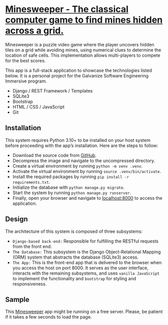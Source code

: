 # [Minesweeper - The classical computer game to find mines hidden across a grid.](https://marciorj.pythonanywhere.com/accounts/signup/)

Minesweeper is a puzzle video game where the player uncovers hidden tiles on a
grid while avoiding mines, using numerical clues to determine the location of
safe cells. This implementation allows multi-players to compete for the best
scores.

This app is a full-stack application to showcase the technologies listed below.
It is a personal project for the Galvanize Software Engineering Immersive
program.
- Django / REST Framework / Templates
- SQLite3
- Bootstrap
- HTML / CSS / JavaScript
- Git

## Installation
This system requires Python 3.10+ to be installed on your host system before
proceeding with the app’s installation. Here are the steps to follow:
- Download the source code from <a href="https://github.com/marcioreisjr/minesweeper/releases"
target="_blank">GitHub</a>.
- Decompress the image and navigate to the uncompressed directory.
- Create a virtual environment by running `python -m venv .venv`.
- Activate the virtual environment by running `source .venv/bin/activate`.
- Install the required packages by running `pip install -r requirements.txt`.
- Initialize the database with `python manage.py migrate`.
- Start the system by running `python manage.py runserver`.
- Finally, open your browser and navigate to <a href="http://localhost:8000/"
target="_blank">localhost:8000</a> to access the application.

## Design
The architecture of this system is composed of three subsystems:
- `Django-based back-end:` Responsible for fulfilling the RESTful requests from
the front end.
- `The Database:` This subsystem is the Django Object-Relational Mapping (ORM)
system that abstracts the database (SQLite3) access.
- `The App:` This is the front-end app that is delivered to the browser when
you access the host on port 8000. It serves as the user interface, interacts
with the remaining subsystems, and uses `vanilla JavaScript` to implement the
functionality and `bootstrap` for styling and responsiveness.

## Sample
This <a href="https://marciorj.pythonanywhere.com/accounts/signup/"
target="_blank">Minesweeper</a> app might be running on a free server. Please,
be patient if it takes a few seconds to load the page.
